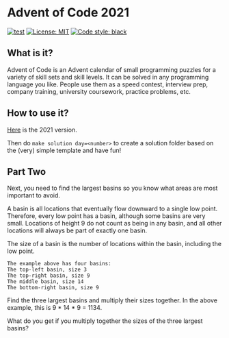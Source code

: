 # Advent of Code 2021

[![test](https://github.com/pranasziaukas/advent-of-code-2021/actions/workflows/test.yml/badge.svg)](https://github.com/pranasziaukas/advent-of-code-2021/actions/workflows/test.yml)
[![License: MIT](https://img.shields.io/badge/License-MIT-yellow.svg)](https://github.com/pranasziaukas/advent-of-code-2021/blob/main/LICENSE)
[![Code style: black](https://img.shields.io/badge/code%20style-black-000000.svg)](https://github.com/psf/black)

## What is it?

Advent of Code is an Advent calendar of small programming puzzles for a variety of skill sets and skill levels.
It can be solved in any programming language you like.
People use them as a speed contest, interview prep, company training, university coursework, practice problems, etc.

## How to use it?

[Here](https://adventofcode.com/2021) is the 2021 version.

Then do `make solution day=<number>` to create a solution folder based on the (very) simple template and have fun!

## Part Two

Next, you need to find the largest basins so you know what areas are most important to avoid.

A basin is all locations that eventually flow downward to a single low point.
Therefore, every low point has a basin, although some basins are very small.
Locations of height 9 do not count as being in any basin, and all other locations will always be part of exactly one basin.

The size of a basin is the number of locations within the basin, including the low point.
```
The example above has four basins:
The top-left basin, size 3
The top-right basin, size 9
The middle basin, size 14
The bottom-right basin, size 9
```
Find the three largest basins and multiply their sizes together. In the above example, this is 9 * 14 * 9 = 1134.

What do you get if you multiply together the sizes of the three largest basins?